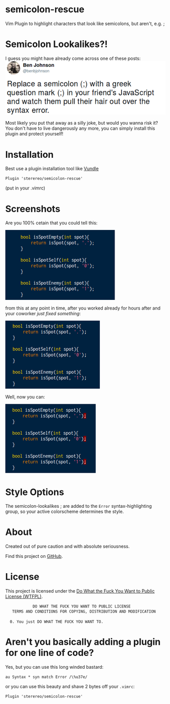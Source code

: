 
# semicolon-rescue
Vim Plugin to highlight characters that look like semicolons, but aren't, e.g. ;

# Semicolon Lookalikes?!
I guess you might have already come across one of these posts:
![a twitter post about replacing ; with ;][tweet]

Most likely you put that away as a silly joke, but would you wanna risk it?  
You don't have to live dangerously any more, you can simply install this plugin and protect yourself!

[tweet]: img/tweet.png
# Installation
Best use a plugin installation tool like [Vundle](https://github.com/VundleVim/Vundle.vim)

```
Plugin 'sterereo/semicolon-rescue'
```
(put in your .vimrc)

# Screenshots
Are you 100% cetain that you could tell this:

![a picture of real semicolons][real]

from this at any point in time, after you worked already for hours after and your coworker *just fixed something*:

![a picture of semicolon-lookalikes ;][lookalike]

Well, now you can:

![a picture of semicolon-lookalikes ; marked][marked]

[real]: img/legit_semicolon.png
[lookalike]: img/lookalike.png 
[marked]: img/marked.png

# Style Options
The semicolon-lookalikes ; are added to the `Error` syntax-highlighting group, so your active colorscheme determines the style.

# About
Created out of pure caution and with absolute seriousness.

Find this project on [GitHub](https://github.com/sterereo/semicolon-rescue).

# License
This project is licensed under the [Do What the Fuck You Want to Public License (WTFPL)](https://www.wtfpl.net/).

```
            DO WHAT THE FUCK YOU WANT TO PUBLIC LICENSE
   TERMS AND CONDITIONS FOR COPYING, DISTRIBUTION AND MODIFICATION

  0. You just DO WHAT THE FUCK YOU WANT TO.
```

# Aren't you basically adding a plugin for one line of code?
Yes, but you can use this long winded bastard:

```
au Syntax * syn match Error /\%u37e/
```

or you can use this beauty and shave 2 bytes off your `.vimrc`:

```
Plugin 'sterereo/semicolon-rescue'
```

